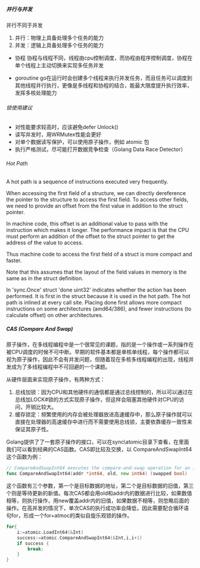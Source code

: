 ##### 并行与并发
并行不同于并发
1. 并行：物理上具备处理多个任务的能力
2. 并发：逻辑上具备处理多个任务的能力

- 协程
协程与线程不同，线程由cpu控制调度，而协程由程序控制调度，协程在单个线程上主动切换来实现多任务并发

- goroutine
go在运行时会创建多个线程来执行并发任务，而且任务可以调度到其他线程并行执行，更像是多线程和协程的结合，能最大限度提升执行效率，发挥多核处理能力



###### 锁使用建议
- 对性能要求较高时，应该避免defer Unlock()
- 读写并发时，用WRMutex性能会更好
- 对单个数据读写保护，可以使用原子操作，例如 atomic 包
- 执行严格测试，尽可能打开数据竞争检查（Golang Data Race Detector）


###### Hot Path
A hot path is a sequence of instructions executed very frequently.

When accessing the first field of a structure, we can directly dereference the pointer to the structure to access the first field. To access other fields, we need to provide an offset from the first value in addition to the struct pointer.

In machine code, this offset is an additional value to pass with the instruction which makes it longer. The performance impact is that the CPU must perform an addition of the offset to the struct pointer to get the address of the value to access.

Thus machine code to access the first field of a struct is more compact and faster.

Note that this assumes that the layout of the field values in memory is the same as in the struct definition.

In 'sync.Once' struct 'done uint32' indicates whether the action has been performed.
It is first in the struct because it is used in the hot path.
The hot path is inlined at every call site.
Placing done first allows more compact instructions on some architectures (amd64/386), and fewer instructions (to calculate offset) on other architectures.

##### CAS (Compare And Swap)
原子操作，在多线程编程中是一个很常见的课题，指的是一个操作或一系列操作在被CPU调度的时候不可中断。早期的软件基本都是单核单线程，每个操作都可以视为原子操作，因此不会有并发问题，但随着现在多核多线程编程的出现，线程并发成为了多线程编程中不可回避的一个课题。

从硬件层面来实现原子操作，有两种方式：
1. 总线加锁：因为CPU和其他硬件的通信都是通过总线控制的，所以可以通过在总线加LOCK#锁的方式实现原子操作，但这样会阻塞其他硬件对CPU的访问，开销比较大。
2. 缓存锁定：频繁使用的内存会被处理器放进高速缓存中，那么原子操作就可以直接在处理器的高速缓存中进行而不需要使用总线锁，主要依靠缓存一致性来保证其原子性。

Golang提供了了一套原子操作的接口，可以在sync\atomic目录下查看，在里面我们可以看到经典的CAS函数。CAS即比较及交换，以 CompareAndSwapInt64 这个函数为例：
``` go
// CompareAndSwapInt64 executes the compare-and-swap operation for an int64 value.
func CompareAndSwapInt64(addr *int64, old, new int64) (swapped bool)
```
这个函数有三个参数，第一个是目标数据的地址，第二个是目标数据的旧值，第三个则是等待更新的新值。每次CAS都会用old和addr内的数据进行比较，如果数值相等，则执行操作，用new覆盖addr内的旧值，如果数据不相等，则忽略后面的操作。在高并发的情况下，单次CAS的执行成功率会降低，因此需要配合循环语句for，形成一个for+atmoc的类似自旋乐观锁的操作。
```go
for{
    i:=atomic.LoadInt64(&Int)
    success:=atomic.CompareAndSwapInt64(&Int,i,i+1)
    if success {
        break;
    }
}
```